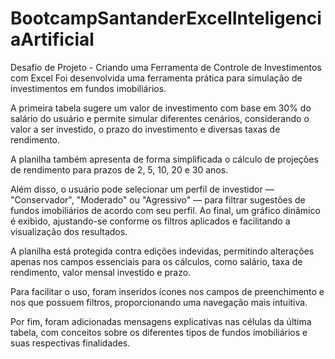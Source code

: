 # BootcampSantanderExcelInteligenciaArtificial
Desafio de Projeto - Criando uma Ferramenta de Controle de Investimentos com Excel
Foi desenvolvida uma ferramenta prática para simulação de investimentos em fundos imobiliários.

A primeira tabela sugere um valor de investimento com base em 30% do salário do usuário e permite simular diferentes cenários, considerando o valor a ser investido, o prazo do investimento e diversas taxas de rendimento.

A planilha também apresenta de forma simplificada o cálculo de projeções de rendimento para prazos de 2, 5, 10, 20 e 30 anos.

Além disso, o usuário pode selecionar um perfil de investidor — "Conservador", "Moderado" ou "Agressivo" — para filtrar sugestões de fundos imobiliários de acordo com seu perfil. Ao final, um gráfico dinâmico é exibido, ajustando-se conforme os filtros aplicados e facilitando a visualização dos resultados.

A planilha está protegida contra edições indevidas, permitindo alterações apenas nos campos essenciais para os cálculos, como salário, taxa de rendimento, valor mensal investido e prazo.

Para facilitar o uso, foram inseridos ícones nos campos de preenchimento e nos que possuem filtros, proporcionando uma navegação mais intuitiva.

Por fim, foram adicionadas mensagens explicativas nas células da última tabela, com conceitos sobre os diferentes tipos de fundos imobiliários e suas respectivas finalidades.
